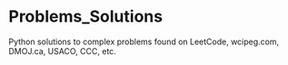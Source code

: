 # Problems_Solutions
Python solutions to complex problems found on LeetCode, wcipeg.com, DMOJ.ca, USACO, CCC, etc.
